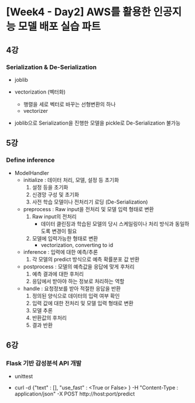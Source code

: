 # [Week4 - Day2] AWS를 활용한 인공지능 모델 배포 실습 파트

## 4강
### Serialization & De-Serialization
  - joblib

  - vectorization (벡터화)
    - 행렬을 세로 벡터로 바꾸는 선형변환의 하나
    - vectorizer

  - joblib으로 Serialization을 진행한 모델을 pickle로 De-Serialization 불가능

## 5강
### Define inference
  - ModelHandler
    - initialize : 데이터 처리, 모델, 설정 등 초기화
      1. 설정 등을 초기화
      2. 신경망 구성 및 초기화
      3. 사전 학습 모델이나 전처리기 로딩 (De-Serialization)
    - preprocess : Raw input을 전처리 및 모델 입력 형태로 변환
      1. Raw input의 전처리
          - 데이터 클린징과 학습된 모델의 당시 스케일링이나 처리 방식과 동일하도록 변경이 필요
      2. 모델에 입력가능한 형태로 변환
          - vectorization, converting to id
    - inference : 입력에 대한 예측/추론
      1. 각 모델의 predict 방식으로 예측 확률분포 값 반환
    - postprocess : 모델의 예측값을 응답에 맞게 후처리
      1. 예측 결과에 대한 후처리
      2. 응답에서 받아야 하는 정보로 처리하는 역할
    - handle : 요청정보를 받아 적절한 응답을 반환  
      1. 정의된 양식으로 데이터의 입력 여부 확인
      2. 입력 값에 대한 전처리 및 모델 입력 형태로 변환
      3. 모델 추론
      4. 반환값의 후처리
      5. 결과 반환

## 6강
### Flask 기반 감성분석 API 개발
  - unittest

  - curl -d {"text" : [], "use_fast" : \<True or False\> } -H "Content-Type : application/json" -X POST http://host:port/predict


